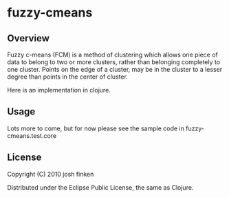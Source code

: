 # fuzzy-cmeans


## Overview
Fuzzy c-means (FCM) is a method of clustering which allows one piece of data 
to belong to two or more clusters, rather than belonging completely to one cluster. 
Points on the edge of a cluster, may be in the cluster to a lesser degree than points 
in the center of cluster.

Here is an implementation in clojure.

## Usage

Lots more to come, but for now please see the sample code in fuzzy-cmeans.test.core

## License

Copyright (C) 2010 josh finken 

Distributed under the Eclipse Public License, the same as Clojure.
